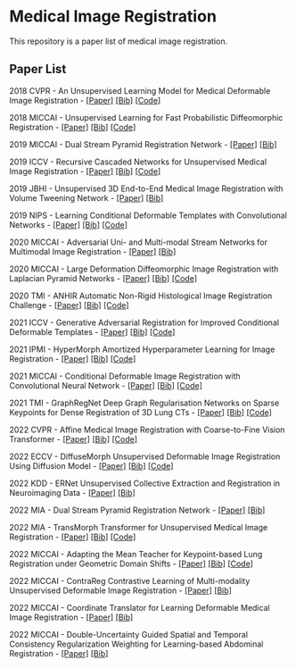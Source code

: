 # Medical Image Registration

This repository is a paper list of medical image registration. 

## Paper List

2018 CVPR - An Unsupervised Learning Model for Medical Deformable Image Registration - [[Paper]](https://openaccess.thecvf.com/content_cvpr_2018/html/Balakrishnan_An_Unsupervised_Learning_CVPR_2018_paper.html) [[Bib]](https://scholar.googleusercontent.com/scholar.bib?q=info:7t0EkNJVEKsJ:scholar.google.com/&output=citation&scisdr=Cpv-iHNjEMuG2LupMZg:AJ9-iYsAAAAAZD6vKZjXQZlkI9fbUXi11eMwGu8&scisig=AJ9-iYsAAAAAZD6vKWzR59mIiWMJ9NWjiCU8mLI&scisf=4&ct=citation&cd=-1&hl=zh-CN) [[Code]](https://github.com/voxelmorph/voxelmorph)

2018 MICCAI - Unsupervised Learning for Fast Probabilistic Diffeomorphic Registration - [[Paper]](https://link.springer.com/chapter/10.1007/978-3-030-00928-1_82)  [[Bib]](https://scholar.googleusercontent.com/scholar.bib?q=info:GuBy1B4BFOAJ:scholar.google.com/&output=citation&scisdr=Cpv-iHNjEMuG2LuppK4:AJ9-iYsAAAAAZD6vvK5o9JKkxStn3qCXpBmW-Wk&scisig=AJ9-iYsAAAAAZD6vvFJbtD3UmEwiupjImmb9Q6k&scisf=4&ct=citation&cd=-1&hl=zh-CN) [[Code]](https://github.com/voxelmorph/voxelmorph)

2019 MICCAI - Dual Stream Pyramid Registration Network - [[Paper]](https://link.springer.com/chapter/10.1007/978-3-030-32245-8_43) [[Bib]](https://scholar.googleusercontent.com/scholar.bib?q=info:ZU-Q5Z6OhYcJ:scholar.google.com/&output=citation&scisdr=Cpv-iHNjEMuG2LupwOk:AJ9-iYsAAAAAZD6v2OlHrR9YDJdK2dZJP4-41iA&scisig=AJ9-iYsAAAAAZD6v2K2NLQEGio-GHrd9cxjUZjE&scisf=4&ct=citation&cd=-1&hl=zh-CN)

2019 ICCV - Recursive Cascaded Networks for Unsupervised Medical Image Registration - [[Paper]](https://openaccess.thecvf.com/content_ICCV_2019/html/Zhao_Recursive_Cascaded_Networks_for_Unsupervised_Medical_Image_Registration_ICCV_2019_paper.html) [[Bib]]( https://scholar.googleusercontent.com/scholar.bib?q=info:LC4QSrQ7omEJ:scholar.google.com/&output=citation&scisdr=Cpv-iHNjEMuG2Lu2Ny8:AJ9-iYsAAAAAZD6wLy8W2JgzO13sjwiBHebul9M&scisig=AJ9-iYsAAAAAZD6wL5LY4zGYx1SpvREHOWgxjVQ&scisf=4&ct=citation&cd=-1&hl=zh-CN) [[Code]](https://github.com/zsyzzsoft/Recursive-Cascaded-Networks)

2019 JBHI - Unsupervised 3D End-to-End Medical Image Registration with Volume Tweening Network - [[Paper]](https://ieeexplore.ieee.org/abstract/document/8889674) [[Bib]](https://scholar.googleusercontent.com/scholar.bib?q=info:UJZQ8KYO2XAJ:scholar.google.com/&output=citation&scisdr=Cpv-iHNjEMuG2Lu2W4Q:AJ9-iYsAAAAAZD6wQ4RnjZqnxxaH6gIOghB9sSw&scisig=AJ9-iYsAAAAAZD6wQzSck_3t7QjoRdRcICY0qK0&scisf=4&ct=citation&cd=-1&hl=zh-CN)

2019 NIPS - Learning Conditional Deformable Templates with Convolutional Networks - [[Paper]](https://proceedings.neurips.cc/paper/2019/hash/bbcbff5c1f1ded46c25d28119a85c6c2-Abstract.html) [[Bib]](https://scholar.googleusercontent.com/scholar.bib?q=info:rbnNTRakWS4J:scholar.google.com/&output=citation&scisdr=Cpv-iHNjEMuG2Lu2T5o:AJ9-iYsAAAAAZD6wV5pXJtv35ve1hjiXKFiN60Q&scisig=AJ9-iYsAAAAAZD6wV-W4WhyMqLZIKGfL4l34WUU&scisf=4&ct=citation&cd=-1&hl=zh-CN) [[Code]](https://github.com/voxelmorph/voxelmorph)

2020 MICCAI - Adversarial Uni- and Multi-modal Stream Networks for Multimodal Image Registration - [[Paper]](https://link.springer.com/chapter/10.1007/978-3-030-59716-0_22) [[Bib]](https://scholar.googleusercontent.com/scholar.bib?q=info:ZUvMlbhbUQgJ:scholar.google.com/&output=citation&scisdr=Cpv-iHNjEMuG2Lu2c84:AJ9-iYsAAAAAZD6wa86UV4P3hyRZj2hnO3Bwi0M&scisig=AJ9-iYsAAAAAZD6wa5mBE0sH9rZONOtVcJo4ye4&scisf=4&ct=citation&cd=-1&hl=zh-CN)

2020 MICCAI - Large Deformation Diffeomorphic Image Registration with Laplacian Pyramid Networks - [[Paper]](https://link.springer.com/chapter/10.1007/978-3-030-59716-0_21) [[Bib]](https://scholar.googleusercontent.com/scholar.bib?q=info:hp4J4DR2uZ0J:scholar.google.com/&output=citation&scisdr=Cpv-iHNjEMuG2Lu2ZAU:AJ9-iYsAAAAAZD6wfAWi-kHMti_lTalmmzlJKII&scisig=AJ9-iYsAAAAAZD6wfNrCEFWrP4GF2EY7-UMAYHI&scisf=4&ct=citation&cd=-1&hl=zh-CN) [[Code]](https://github.com/cwmok/LapIRN)

2020 TMI - ANHIR Automatic Non-Rigid Histological Image Registration Challenge - [[Paper]](https://ieeexplore.ieee.org/abstract/document/9058666) [[Bib]](https://scholar.googleusercontent.com/scholar.bib?q=info:2xdylHTiprgJ:scholar.google.com/&output=citation&scisdr=Cpv-iHNjEMuG2Lu3dO4:AJ9-iYsAAAAAZD6xbO7EQUb40ZA-gwZZh4fhRrs&scisig=AJ9-iYsAAAAAZD6xbFiAlHF6LrRMZiIAp2E566c&scisf=4&ct=citation&cd=-1&hl=zh-CN) [[Code]](https://anhir.grand-challenge.org/)

2021 ICCV - Generative Adversarial Registration for Improved Conditional Deformable Templates - [[Paper]](https://openaccess.thecvf.com/content/ICCV2021/html/Dey_Generative_Adversarial_Registration_for_Improved_Conditional_Deformable_Templates_ICCV_2021_paper.html)  [[Bib]](https://scholar.googleusercontent.com/scholar.bib?q=info:lw2Xr_uEsVUJ:scholar.google.com/&output=citation&scisdr=Cpv-iHNjEMuG2Lu2lAE:AJ9-iYsAAAAAZD6wjAGQRA0H1HHf4fRglvSOccM&scisig=AJ9-iYsAAAAAZD6wjEWsohw4leZ9Nqv-TDImd2s&scisf=4&ct=citation&cd=-1&hl=zh-CN) [[Code]](https://github.com/neel-dey/Atlas-GAN)

2021 IPMI - HyperMorph Amortized Hyperparameter Learning for Image Registration - [[Paper]](https://link.springer.com/chapter/10.1007/978-3-030-78191-0_1) [[Bib]](https://scholar.googleusercontent.com/scholar.bib?q=info:CvTkzVivb4cJ:scholar.google.com/&output=citation&scisdr=Cpv-iHNjEMuG2Lu3gOY:AJ9-iYsAAAAAZD6xmOa2cV0cUNoOSiOA-QJSkB8&scisig=AJ9-iYsAAAAAZD6xmEGJaChcB5JtBa7mdDfx2_Q&scisf=4&ct=citation&cd=-1&hl=zh-CN) [[Code]](https://github.com/voxelmorph/voxelmorph)

2021 MICCAI - Conditional Deformable Image Registration with Convolutional Neural Network - [[Paper]](https://link.springer.com/chapter/10.1007/978-3-030-87202-1_4)  [[Bib]](https://scholar.googleusercontent.com/scholar.bib?q=info:TBCN_SjiJUcJ:scholar.google.com/&output=citation&scisdr=Cpv-iHNjEMuG2Lu2hfw:AJ9-iYsAAAAAZD6wnfwtLd_MiK9LJ3Nurv9LDSY&scisig=AJ9-iYsAAAAAZD6wnclDCTC5oQ0M1Lkj2dxExQE&scisf=4&ct=citation&cd=-1&hl=zh-CN) [[Code]](https://github.com/cwmok/Conditional_LapIRN)

2021 TMI - GraphRegNet Deep Graph Regularisation Networks on Sparse Keypoints for Dense Registration of 3D Lung CTs - [[Paper]](https://ieeexplore.ieee.org/abstract/document/9406964/) [[Bib]](https://scholar.googleusercontent.com/scholar.bib?q=info:FlkS3zv74L4J:scholar.google.com/&output=citation&scisdr=Cpv-iHNjEMuG2Lu2qWo:AJ9-iYsAAAAAZD6wsWoSx3LS1sVkJUAVovJ4XPM&scisig=AJ9-iYsAAAAAZD6wsT1M9Ph8kzMUra6XzatKKIw&scisf=4&ct=citation&cd=-1&hl=zh-CN) [[Code]](https://github.com/multimodallearning/graphregnet)

2022 CVPR - Affine Medical Image Registration with Coarse-to-Fine Vision Transformer - [[Paper]](https://openaccess.thecvf.com/content/CVPR2022/html/Mok_Affine_Medical_Image_Registration_With_Coarse-To-Fine_Vision_Transformer_CVPR_2022_paper.html) [[Bib]](https://scholar.googleusercontent.com/scholar.bib?q=info:hfz0oY8GcowJ:scholar.google.com/&output=citation&scisdr=Cpv-iHNjEMuG2Lu3y4E:AJ9-iYsAAAAAZD6x04FeMlE-V5oKHIv-xgfWsuA&scisig=AJ9-iYsAAAAAZD6x07R9lV7l0razI70S3_efeuU&scisf=4&ct=citation&cd=-1&hl=zh-CN) [[Code]](https://github.com/cwmok/C2FViT)

2022 ECCV - DiffuseMorph Unsupervised Deformable Image Registration Using Diffusion Model - [[Paper]](https://link.springer.com/chapter/10.1007/978-3-031-19821-2_20)  [[Bib]](https://scholar.googleusercontent.com/scholar.bib?q=info:N8CvCg7UEXYJ:scholar.google.com/&output=citation&scisdr=Cpv-iHNjEMuG2Lu20ms:AJ9-iYsAAAAAZD6wymuJs1w7wPnkVpIIiYqL3AI&scisig=AJ9-iYsAAAAAZD6wypEQZsfhZXSQ-ccw8csIK4g&scisf=4&ct=citation&cd=-1&hl=zh-CN)  [[Code]](https://github.com/DiffuseMorph/DiffuseMorph)

2022 KDD - ERNet Unsupervised Collective Extraction and Registration in Neuroimaging Data - [[Paper]](https://dl.acm.org/doi/abs/10.1145/3534678.3539227) [[Bib]](https://scholar.googleusercontent.com/scholar.bib?q=info:Z_9QpCm5I4IJ:scholar.google.com/&output=citation&scisdr=Cpv-iHNjEMuG2Lu2wpg:AJ9-iYsAAAAAZD6w2pg0bbs6ijoVqOJMLDdx2RM&scisig=AJ9-iYsAAAAAZD6w2jCc3JZVOzLnlrTSNefITEI&scisf=4&ct=citation&cd=-1&hl=zh-CN)

2022 MIA - Dual Stream Pyramid Registration Network - [[Paper]](https://www.sciencedirect.com/science/article/pii/S1361841522000317) [[Bib]](https://scholar.googleusercontent.com/scholar.bib?q=info:sdZErjqdYSUJ:scholar.google.com/&output=citation&scisdr=Cpv-iHNjEMuG2Lu2980:AJ9-iYsAAAAAZD6w782dFH6MLWDuAxAje6LvOvk&scisig=AJ9-iYsAAAAAZD6w74GJ9vUcqAgzXtfyUILstvA&scisf=4&ct=citation&cd=-1&hl=zh-CN)

2022 MIA - TransMorph Transformer for Unsupervised Medical Image Registration - [[Paper]](https://www.sciencedirect.com/science/article/pii/S1361841522002432) [[Bib]](https://scholar.googleusercontent.com/scholar.bib?q=info:9NW6eWQYwJAJ:scholar.google.com/&output=citation&scisdr=Cpv-iHNjEMuG2Lu3GBs:AJ9-iYsAAAAAZD6xABuRyAnYw1EewTpQXQlJVFY&scisig=AJ9-iYsAAAAAZD6xALxbr_3TBz3TLfcj243qIfs&scisf=4&ct=citation&cd=-1&hl=zh-CN) [[Code]](https://github.com/junyuchen245/TransMorph_Transformer_for_Medical_Image_Registration)

2022 MICCAI - Adapting the Mean Teacher for Keypoint-based Lung Registration under Geometric Domain Shifts - [[Paper]](https://link.springer.com/chapter/10.1007/978-3-031-16446-0_27) [[Bib]](https://scholar.googleusercontent.com/scholar.bib?q=info:etT6zrEkgSUJ:scholar.google.com/&output=citation&scisdr=Cpv-iHNjEMuG2Lu38DQ:AJ9-iYsAAAAAZD6x6DRph_xYgai5fX7WwJRtGIw&scisig=AJ9-iYsAAAAAZD6x6GFG7ZA_kOokZvVt7PL_kA4&scisf=4&ct=citation&cd=-1&hl=zh-CN) [[Code]](https://github.com/multimodallearning/registration-da-mean-teacher)

2022 MICCAI - ContraReg Contrastive Learning of Multi-modality Unsupervised Deformable Image Registration - [[Paper]](https://link.springer.com/chapter/10.1007/978-3-031-16446-0_7) [[Bib]](https://scholar.googleusercontent.com/scholar.bib?q=info:0-z2HcJpuBUJ:scholar.google.com/&output=citation&scisdr=Cpv-iHNjEMuG2Lu374U:AJ9-iYsAAAAAZD6x94VA2r8wxUAlC_6t4YUQaXc&scisig=AJ9-iYsAAAAAZD6x91XrCWCB-UWF5rWytpkzrHc&scisf=4&ct=citation&cd=-1&hl=zh-CN)

2022 MICCAI - Coordinate Translator for Learning Deformable Medical Image Registration - [[Paper]](https://link.springer.com/chapter/10.1007/978-3-031-18814-5_10) [[Bib]](https://scholar.googleusercontent.com/scholar.bib?q=info:8GekYFSRcc0J:scholar.google.com/&output=citation&scisdr=Cpv-iHNjEMuG2Lu0EmU:AJ9-iYsAAAAAZD6yCmUHXZ-4UtzDtwv9AY4BRww&scisig=AJ9-iYsAAAAAZD6yCoYDrTtoF5Pic2-XuGyqCmw&scisf=4&ct=citation&cd=-1&hl=zh-CN)

2022 MICCAI - Double-Uncertainty Guided Spatial and Temporal Consistency Regularization Weighting for Learning-based Abdominal Registration - [[Paper]](https://link.springer.com/chapter/10.1007/978-3-031-16446-0_2) [[Bib]](https://scholar.googleusercontent.com/scholar.bib?q=info:D-wu0v7KT5kJ:scholar.google.com/&output=citation&scisdr=Cpv-iHNjEMuG2Lu0AWY:AJ9-iYsAAAAAZD6yGWYrRCzA-Hy4m3PtcMRHT2M&scisig=AJ9-iYsAAAAAZD6yGevUGaH1SyqYcVCCSbapTwY&scisf=4&ct=citation&cd=-1&hl=zh-CN)

